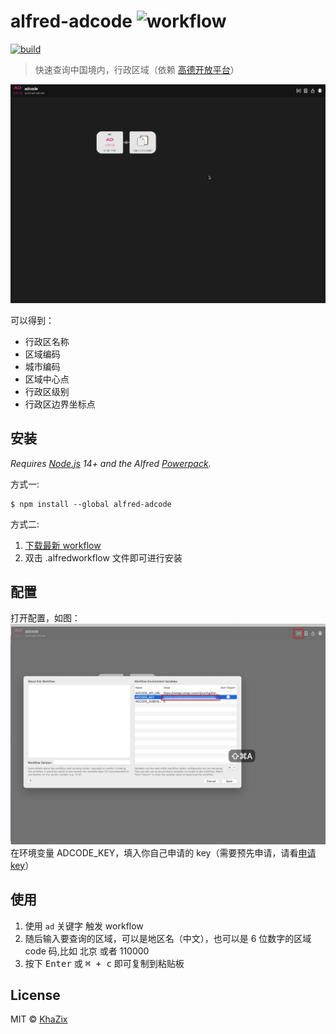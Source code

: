 # alfred-adcode ![workflow](https://github.com/daolou/alfred-adcode/actions/workflows/create-workflow.yaml/badge.svg?event=push)

[![build](https://github.com/daolou/alfred-adcode/workflows/Create%20Alfred%20Workflow/badge.svg)](https://github.com/daolou/alfred-adcode/actions?query=workflow%3ACreate%20Alfred%20Workflow)

> 快速查询中国境内，行政区域（依赖 [高德开放平台](https://lbs.amap.com/api/webservice/guide/api/district)）

![alfred-adcode](./docs/assets/alfred-adcode.gif)

可以得到：

- 行政区名称
- 区域编码
- 城市编码
- 区域中心点
- 行政区级别
- 行政区边界坐标点

## 安装

_Requires [Node.js](https://nodejs.org) 14+ and the Alfred [Powerpack](https://www.alfredapp.com/powerpack/)._

方式一:

```
$ npm install --global alfred-adcode
```

方式二:

1. [下载最新 workflow](https://github.com/daolou/alfred-adcode/releases/latest)
2. 双击 .alfredworkflow 文件即可进行安装

## 配置

打开配置，如图：![alfred-adcode-env](./docs/assets/alfred-adcode-env.png) 在环境变量 ADCODE_KEY，填入你自己申请的 key（需要预先申请，请看[申请 key](https://lbs.amap.com/dev/key)）

## 使用

1. 使用 `ad` 关键字 触发 workflow
2. 随后输入要查询的区域，可以是地区名（中文），也可以是 6 位数字的区域 code 码,比如 北京 或者 110000
3. 按下 <kbd>Enter</kbd> 或 <kbd>⌘ + c</kbd> 即可复制到粘贴板

## License

MIT © [KhaZix](https://github.com/daolou/alfred-adcode)
